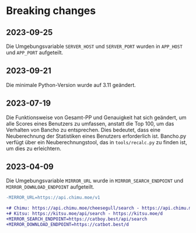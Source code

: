 # Breaking changes

## 2023-09-25

Die Umgebungsvariable `SERVER_HOST` und `SERVER_PORT` wurden in `APP_HOST` und `APP_PORT` aufgeteilt.

## 2023-09-21

Die minimale Python-Version wurde auf 3.11 geändert.

## 2023-07-19

Die Funktionsweise von Gesamt-PP und Genauigkeit hat sich geändert, um alle Scores eines Benutzers zu umfassen, anstatt die Top 100, um das Verhalten von Bancho zu entsprechen. Dies bedeutet, dass eine Neuberechnung der Statistiken eines Benutzers erforderlich ist. Bancho.py verfügt über ein Neuberechnungstool, das in `tools/recalc.py` zu finden ist, um dies zu erleichtern.

## 2023-04-09

Die Umgebungsvariable `MIRROR_URL` wurde in `MIRROR_SEARCH_ENDPOINT` und `MIRROR_DOWNLOAD_ENDPOINT` aufgeteilt.

```diff
-MIRROR_URL=https://api.chimu.moe/v1

+# Chimu: https://api.chimu.moe/cheesegull/search - https://api.chimu.moe/v1/download
+# Kitsu: https://kitsu.moe/api/search - https://kitsu.moe/d
+MIRROR_SEARCH_ENDPOINT=https://catboy.best/api/search
+MIRROR_DOWNLOAD_ENDPOINT=https://catbot.best/d
```
